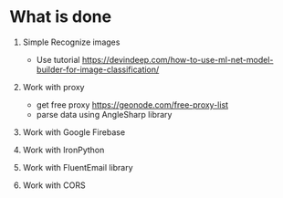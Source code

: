 # What is done
1. Simple Recognize images 
    - Use tutorial https://devindeep.com/how-to-use-ml-net-model-builder-for-image-classification/
2. Work with proxy
    - get free proxy https://geonode.com/free-proxy-list
    - parse data using AngleSharp library

3. Work with Google Firebase
4. Work with IronPython
5. Work with FluentEmail library
6. Work with CORS